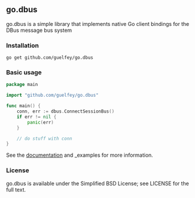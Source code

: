 go.dbus
-------

go.dbus is a simple library that implements native Go client bindings for the
DBus message bus system

### Installation

```
go get github.com/guelfey/go.dbus
```

### Basic usage

```go
package main

import "github.com/guelfey/go.dbus"

func main() {
	conn, err := dbus.ConnectSessionBus()
	if err != nil {
		panic(err)
	}

	// do stuff with conn
}
```

See the [documentation](http://godoc.org/github.com/guelfey/go.dbus) and _examples for
more information.

### License

go.dbus is available under the Simplified BSD License; see LICENSE for the full
text.
